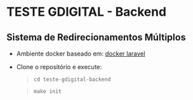 
# TESTE GDIGITAL  - Backend
## Sistema de Redirecionamentos Múltiplos

- Ambiente docker baseado em: [docker laravel](https://github.com/ucan-lab/docker-laravel)
- Clone o repositório e execute:
  > `cd teste-gdigital-backend`

  > `make init`